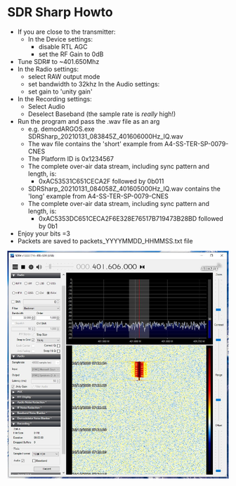 # SDR Sharp Howto
- If you are close to the transmitter:
  - In the Device settings:
    - disable RTL AGC
    - set the RF Gain to 0dB
- Tune SDR# to ~401.650Mhz
- In the Radio settings:
  - select RAW output mode
  - set bandwidth to 32khz
 In the Audio settings:
  - set gain to 'unity gain'
- In the Recording settings:
  - Select Audio
  - Deselect Baseband (the sample rate is _really_ high!)
- Run the program and pass the .wav file as an arg
  - e.g. demodARGOS.exe SDRSharp_20210131_083845Z_401606000Hz_IQ.wav
  - The wav file contains the 'short' example from A4-SS-TER-SP-0079-CNES
  - The Platform ID is 0x1234567
  - The complete over-air data stream, including sync pattern and length, is:
    - 0xAC53531C651CECA2F followed by 0b011
  - SDRSharp_20210131_084058Z_401605000Hz_IQ.wav contains the 'long' example from A4-SS-TER-SP-0079-CNES
  - The complete over-air data stream, including sync pattern and length, is:
    - 0xAC5353DC651CECA2F6E328E76517B719473B28BD followed by 0b1
- Enjoy your bits =3
- Packets are saved to packets_YYYYMMDD_HHMMSS.txt file

![SDR# Capture](Capture.JPG)
